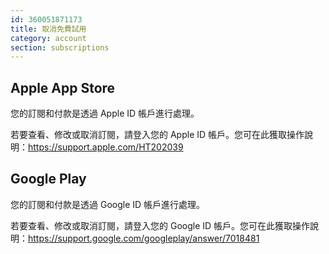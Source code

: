```yaml
---
id: 360051871173
title: 取消免費試用
category: account
section: subscriptions
---
```


## Apple App Store

您的訂閱和付款是透過 Apple ID 帳戶進行處理。

若要查看、修改或取消訂閱，請登入您的 Apple ID 帳戶。您可在此獲取操作說明：<https://support.apple.com/HT202039>

## Google Play

您的訂閱和付款是透過 Google ID 帳戶進行處理。

若要查看、修改或取消訂閱，請登入您的 Google ID 帳戶。您可在此獲取操作說明：<https://support.google.com/googleplay/answer/7018481>